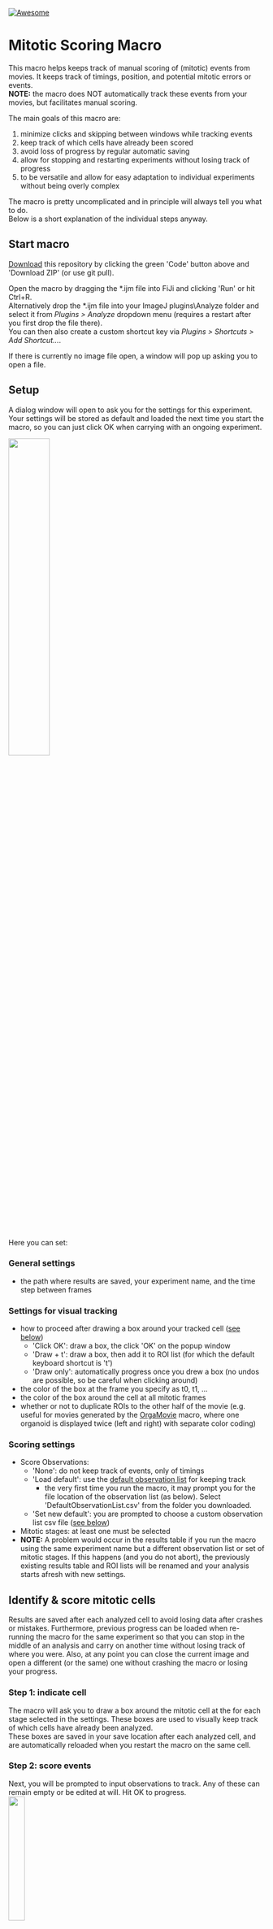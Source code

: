 [![Awesome](https://cdn.rawgit.com/sindresorhus/awesome/d7305f38d29fed78fa85652e3a63e154dd8e8829/media/badge.svg)](https://github.com/sindresorhus/awesome)


# Mitotic Scoring Macro
This macro helps keeps track of manual scoring of (mitotic) events from movies. It keeps track of timings, position, and potential mitotic errors or events.  
**NOTE:** the macro does NOT automatically track these events from your movies, but facilitates manual scoring.

The main goals of this macro are:
1) minimize clicks and skipping between windows while tracking events
2) keep track of which cells have already been scored
3) avoid loss of progress by regular automatic saving
4) allow for stopping and restarting experiments without losing track of progress
5) to be versatile and allow for easy adaptation to individual experiments without being overly complex  

The macro is pretty uncomplicated and in principle will always tell you what to do.  
Below is a short explanation of the individual steps anyway.  


## Start macro
[Download](https://github.com/DaniBodor/MitoticScoring/archive/refs/heads/main.zip) this repository by clicking the green 'Code' button above and 'Download ZIP' (or use git pull).

Open the macro by dragging the \*.ijm file into FiJi and clicking 'Run' or hit Ctrl+R.  
Alternatively drop the \*.ijm file into your ImageJ plugins\Analyze folder and select it from _Plugins > Analyze_ dropdown menu 
(requires a restart after you first drop the file there).  
You can then also create a custom shortcut key via _Plugins > Shortcuts > Add Shortcut..._.

If there is currently no image file open, a window will pop up asking you to open a file.


## Setup
A dialog window will open to ask you for the settings for this experiment. Your settings will be stored as default and loaded the next time you start the macro, so you can just click OK when carrying with an ongoing experiment.

<img src="Images/Scoring_Macro_Setup.png" width=40%>

Here you can set:
### General settings
- the path where results are saved, your experiment name, and the time step between frames
### Settings for visual tracking
- how to proceed after drawing a box around your tracked cell ([see below](https://github.com/DaniBodor/MitoticScoring/#step-1-indicate-cell))
    - 'Click OK': draw a box, the click 'OK' on the popup window
    - 'Draw + t': draw a box, then add it to ROI list (for which the default keyboard shortcut is 't')
    - 'Draw only': automatically progress once you drew a box (no undos are possible, so be careful when clicking around)
- the color of the box at the frame you specify as t0, t1, ...
- the color of the box around the cell at all mitotic frames
- whether or not to duplicate ROIs to the other half of the movie (e.g. useful for movies generated by the [OrgaMovie](https://github.com/DaniBodor/OrgaMovie) macro, where one organoid is displayed twice (left and right) with separate color coding)
### Scoring settings
- Score Observations:
    - 'None': do not keep track of events, only of timings
    - 'Load default': use the [default observation list](https://github.com/DaniBodor/MitoticScoring/#step-2-score-events) for keeping track
        - the very first time you run the macro, it may prompt you for the file location of the observation list (as below). Select 'DefaultObservationList.csv' from the folder you downloaded.
    - 'Set new default': you are prompted to choose a custom observation list csv file ([see below](https://github.com/DaniBodor/MitoticScoring/#use-custom-observation-list))
- Mitotic stages: at least one must be selected
- **NOTE:** A problem would occur in the results table if you run the macro using the same experiment name but a different observation list or set of mitotic stages. If this happens (and you do not abort), the previously existing results table and ROI lists will be renamed and your analysis starts afresh with new settings.



## Identify & score mitotic cells
Results are saved after each analyzed cell to avoid losing data after crashes or mistakes. Furthermore, previous progress can be loaded when re-running the macro for the same experiment so that you can stop in the middle of an analysis and carry on another time without losing track of where you were. Also, at any point you can close the current image and open a different (or the same) one without crashing the macro or losing your progress.

### Step 1: indicate cell
The macro will ask you to draw a box around the mitotic cell at the for each stage selected in the settings. These boxes are used to visually keep track of which cells have already been analyzed.  
These boxes are saved in your save location after each analyzed cell, and are automatically reloaded when you restart the macro on the same cell.

### Step 2: score events
Next, you will be prompted to input observations to track. Any of these can remain empty or be edited at will. Hit OK to progress.  
<img src="Images/ObservationsChecklist.png" width=25%>  
**NOTE:** I created a default observation list that I think covers a lot of potential events that you may want to keep track of. Because any of them can remain empty, I think it doesn't matter if you are not interested in some/most of these for you experiment. Nevertheless, if you want to add options, declutter the list, or make a completely different list, [here are instructions to do so](https://github.com/DaniBodor/MitoticScoring/#use-custom-observation-list).  


### Step 3: storing and outputting observations
Then, results will be written to the scoring table, which is immediately saved (the file is overwritten after each cell) as a \*.csv, which can be read by most downstream applications (Excel, R, Python, Matlab, ...).
<img src="Images/ResultsTable.png" width=80%>

### Back to step 1
It then asks you to identify and box the next cell. This repeats forever, until you hit 'Esc' (a few times) or in some other way quit the macro.


## Use custom observation list
It is possible to customize the observation list in a pretty uncomplicated yet versatile way.  
The folder you downloaded should contain a file called 'CustomObservationList.csv', which looks like this (minus the formatting) when opening in Excel:  
<img src="Images/CustomObservationListCSV.png" width=60%>  
You can add or remove rows at will and save the file. Then, if you [load it as the new default in the setup](https://github.com/DaniBodor/MitoticScoring#scoring-settings), your custom list will pop up instead of the one I made.  
**NOTE: DO NOT USE COMMAS ANYWHERE IN THIS FILE** (except in the list options)
  
### Edit the file as follows
- Type & Event:
    - Specifies the type of entry for your observation list with any text listed under event. 
        - Checkbox: adds a checkbox that can be clicked or unclicked
        - Text: adds a line where any text can be added
        - Number: adds a line where a number can be added. Note that if a non-numerical value is added the macro will either store 'NaN' or potentially crash
        - List: adds a dropdown menu with the [listed options](https://github.com/DaniBodor/MitoticScoring#list-options)
        - File: adds a line with a 'Browse' button where you can put a file location
        - Group: will state the text in 'EVENT' and create a white line to separate the following options from the previous ones. No input is given here.
- Add \#; Add text; Add options:
    - Adds onto the same line, the possibility to add the number (\#) of events of this category, notes (text), or a dropdown list of options. Set to 1 to turn it on or 0 to turn it off. These can be added to any TYPE of line (except Group) and multiple can be on for the same line without problems.
- List options:
    - Create a list of options used for the dropdown menu of List-type lines or when ADD OPTIONS is turned on. Options should be separated by a comma

The file as downloaded would give you the [default list above](https://github.com/DaniBodor/MitoticScoring#step-2-score-events) with some extras to illustrate some of the available options.  
Editing this is simpler than it might seem. Play around for a few minutes and you'll quickly figure it out.




